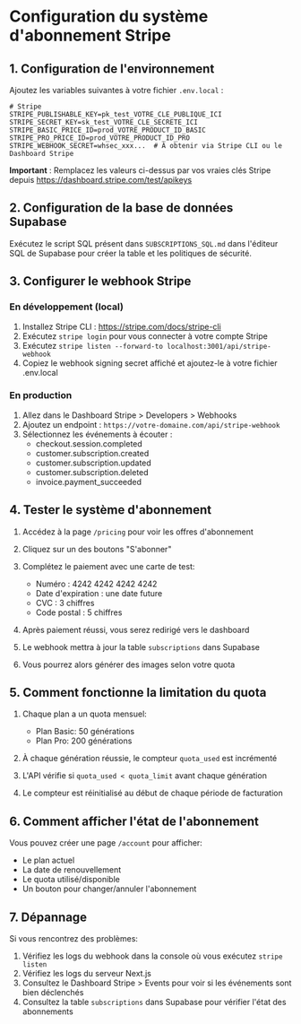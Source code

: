 # Configuration du système d'abonnement Stripe

## 1. Configuration de l'environnement

Ajoutez les variables suivantes à votre fichier `.env.local` :

```
# Stripe
STRIPE_PUBLISHABLE_KEY=pk_test_VOTRE_CLE_PUBLIQUE_ICI
STRIPE_SECRET_KEY=sk_test_VOTRE_CLE_SECRETE_ICI
STRIPE_BASIC_PRICE_ID=prod_VOTRE_PRODUCT_ID_BASIC
STRIPE_PRO_PRICE_ID=prod_VOTRE_PRODUCT_ID_PRO
STRIPE_WEBHOOK_SECRET=whsec_xxx...  # À obtenir via Stripe CLI ou le Dashboard Stripe
```

**Important** : Remplacez les valeurs ci-dessus par vos vraies clés Stripe depuis https://dashboard.stripe.com/test/apikeys

## 2. Configuration de la base de données Supabase

Exécutez le script SQL présent dans `SUBSCRIPTIONS_SQL.md` dans l'éditeur SQL de Supabase pour créer la table et les politiques de sécurité.

## 3. Configurer le webhook Stripe

### En développement (local)

1. Installez Stripe CLI : https://stripe.com/docs/stripe-cli
2. Exécutez `stripe login` pour vous connecter à votre compte Stripe
3. Exécutez `stripe listen --forward-to localhost:3001/api/stripe-webhook`
4. Copiez le webhook signing secret affiché et ajoutez-le à votre fichier .env.local

### En production

1. Allez dans le Dashboard Stripe > Developers > Webhooks
2. Ajoutez un endpoint : `https://votre-domaine.com/api/stripe-webhook`
3. Sélectionnez les événements à écouter :
   - checkout.session.completed
   - customer.subscription.created
   - customer.subscription.updated
   - customer.subscription.deleted
   - invoice.payment_succeeded

## 4. Tester le système d'abonnement

1. Accédez à la page `/pricing` pour voir les offres d'abonnement
2. Cliquez sur un des boutons "S'abonner"
3. Complétez le paiement avec une carte de test:
   - Numéro : 4242 4242 4242 4242
   - Date d'expiration : une date future
   - CVC : 3 chiffres
   - Code postal : 5 chiffres

4. Après paiement réussi, vous serez redirigé vers le dashboard
5. Le webhook mettra à jour la table `subscriptions` dans Supabase
6. Vous pourrez alors générer des images selon votre quota

## 5. Comment fonctionne la limitation du quota

1. Chaque plan a un quota mensuel:
   - Plan Basic: 50 générations
   - Plan Pro: 200 générations
   
2. À chaque génération réussie, le compteur `quota_used` est incrémenté
3. L'API vérifie si `quota_used < quota_limit` avant chaque génération
4. Le compteur est réinitialisé au début de chaque période de facturation

## 6. Comment afficher l'état de l'abonnement

Vous pouvez créer une page `/account` pour afficher:
- Le plan actuel
- La date de renouvellement
- Le quota utilisé/disponible
- Un bouton pour changer/annuler l'abonnement

## 7. Dépannage

Si vous rencontrez des problèmes:

1. Vérifiez les logs du webhook dans la console où vous exécutez `stripe listen`
2. Vérifiez les logs du serveur Next.js
3. Consultez le Dashboard Stripe > Events pour voir si les événements sont bien déclenchés
4. Consultez la table `subscriptions` dans Supabase pour vérifier l'état des abonnements